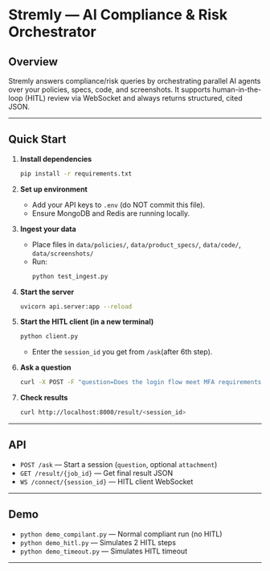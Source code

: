 # Stremly — AI Compliance & Risk Orchestrator

## Overview
Stremly answers compliance/risk queries by orchestrating parallel AI agents over your policies, specs, code, and screenshots. It supports human-in-the-loop (HITL) review via WebSocket and always returns structured, cited JSON.

---

## Quick Start

1. **Install dependencies**
   ```sh
   pip install -r requirements.txt
   ```

2. **Set up environment**
   - Add your API keys to `.env` (do NOT commit this file).
   - Ensure MongoDB and Redis are running locally.

3. **Ingest your data**
   - Place files in `data/policies/`, `data/product_specs/`, `data/code/`, `data/screenshots/`
   - Run:
     ```sh
     python test_ingest.py
     ```

4. **Start the server**
   ```sh
   uvicorn api.server:app --reload
   ```

5. **Start the HITL client (in a new terminal)**
   ```sh
   python client.py
   ```
   - Enter the `session_id` you get from `/ask`(after 6th step).

6. **Ask a question**
   ```sh
   curl -X POST -F "question=Does the login flow meet MFA requirements under Policy X?" http://localhost:8000/ask
   ```

7. **Check results**
   ```sh
   curl http://localhost:8000/result/<session_id>
   ```

---

## API

- `POST /ask` — Start a session (`question`, optional `attachment`)
- `GET /result/{job_id}` — Get final result JSON
- `WS /connect/{session_id}` — HITL client WebSocket

---

## Demo

- `python demo_compilant.py` — Normal compliant run (no HITL)
- `python demo_hitl.py` — Simulates 2 HITL steps
- `python demo_timeout.py` — Simulates HITL timeout

---
